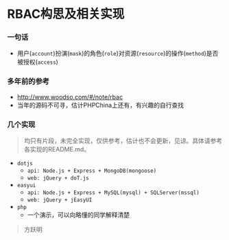 RBAC构思及相关实现
==================

### 一句话
- 用户(`account`)扮演(`mask`)的角色(`role`)对资源(`resource`)的操作(`method`)是否被授权(`access`)

### 多年前的参考
- http://www.woodso.com/#/note/rbac
- 当年的源码不可寻，估计PHPChina上还有，有兴趣的自行查找

### 几个实现
> 均只有片段，未完全实现，仅供参考，估计也不会更新，见谅。具体请参考各实现的README.md。  

- `dotjs`
  - `api: Node.js + Express + MongoDB(mongoose)`
  - `web: jQuery + doT.js`
- `easyui`
  - `api: Node.js + Express + MySQL(mysql) + SQLServer(mssql)`
  - `web: jQuery + jEasyUI`
- `php`
  - 一个演示，可以向略懂的同学解释清楚


> 方跃明
